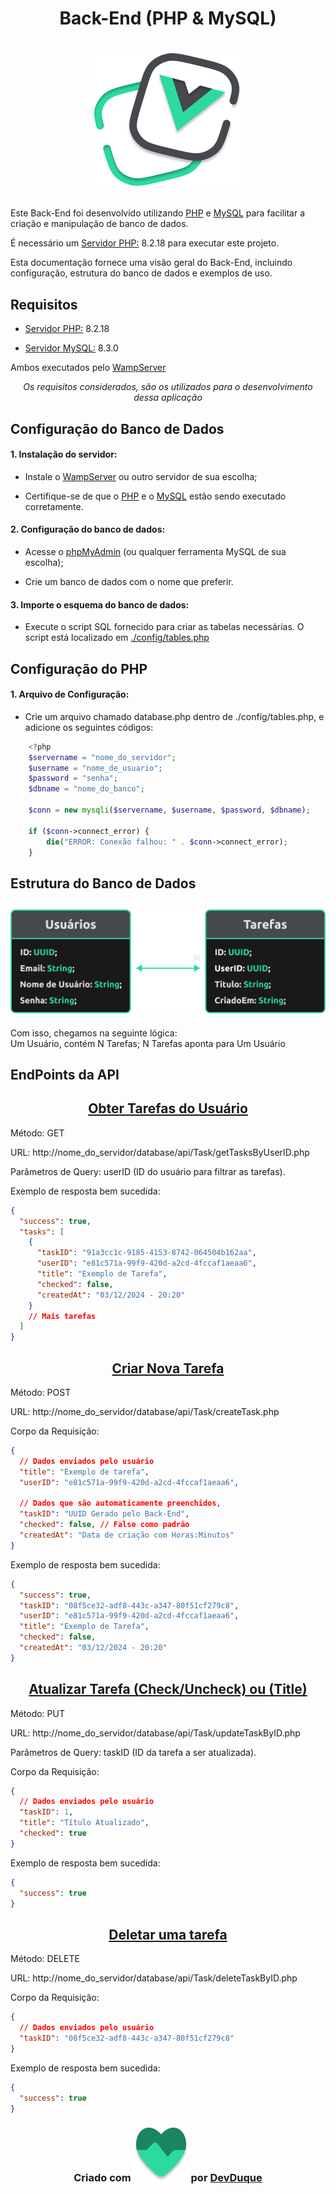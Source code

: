 <h1 align="center"> Back-End (PHP & MySQL) </h1>

<h1 align="center">

![Logo](./public/logo.png)

</h1>

<p>Este Back-End foi desenvolvido utilizando <a href="https://www.php.net/">PHP</a> e <a href="https://www.mysql.com/">MySQL</a> para facilitar a criação e manipulação de banco de dados.</p>

<p>É necessário um <a href="https://www.php.net/manual/pt_BR/features.commandline.webserver.php">Servidor PHP:</a> 8.2.18 para executar este projeto.</p>

<p>Esta documentação fornece uma visão geral do Back-End, incluindo configuração, estrutura do banco de dados e exemplos de uso.</p>

<h2> Requisitos </h2>

- <p><a href="https://www.php.net/manual/pt_BR/features.commandline.webserver.php">Servidor PHP:</a> 8.2.18</p>
- <p><a href="https://dev.mysql.com/downloads/mysql/">Servidor MySQL:</a> 8.3.0</p>

<p> Ambos executados pelo <a href="https://sourceforge.net/projects/wampserver/">WampServer</a></p>

<p style="font-style: italic; text-align: center; "> Os requisitos considerados, são os utilizados para o desenvolvimento dessa aplicação </p>

<h2> Configuração do Banco de Dados </h2>

<h4> 1. Instalação do servidor: </h4>

- <p> Instale o <a href="https://sourceforge.net/projects/wampserver/">WampServer</a>  ou outro servidor de sua escolha; </p>
- <p> Certifique-se de que o <a href="https://www.php.net/">PHP</a> e o <a href="https://www.mysql.com/">MySQL</a> estão sendo executado corretamente. </p>

<h4> 2. Configuração do banco de dados: </h4>

- <p> Acesse o <a href="https://www.phpmyadmin.net/">phpMyAdmin</a> (ou qualquer ferramenta MySQL de sua escolha);</p>

- <p> Crie um banco de dados com o nome que preferir.</p>

<h4> 3. Importe o esquema do banco de dados: </h4>

- <p> Execute o script SQL fornecido para criar as tabelas necessárias. O script está localizado em <a href="./config/tables.php">./config/tables.php</a></p>

<h2> Configuração do PHP  </h2>

<h4> 1. Arquivo de Configuração: </h4>

- <p> Crie um arquivo chamado <span> database.php </span> dentro de  <span>./config/tables.php</span>, e adicione os seguintes códigos: </p>

```php
    <?php
    $servername = "nome_do_servidor";
    $username = "nome_de_usuario";
    $password = "senha";
    $dbname = "nome_do_banco";

    $conn = new mysqli($servername, $username, $password, $dbname);

    if ($conn->connect_error) {
        die("ERROR: Conexão falhou: " . $conn->connect_error);
    }
```

<h2> Estrutura do Banco de Dados </h2>

<h2 align="center"> <img src="./public/tables.png" alt="Banco de Dados"/></h2>

<p>Com isso, chegamos na seguinte lógica: <br/> Um Usuário, contém N Tarefas; N Tarefas aponta para Um Usuário</p>

<h2> EndPoints da API  </h2>

<h2 align="center"><a href="./api/Task/getTasksByUserID.php">Obter Tarefas do Usuário</a></h2>
<p>Método: <span>GET</span></p>
<p>URL: <span>http://nome_do_servidor/database/api/Task/getTasksByUserID.php</span></p>
<p>Parâmetros de Query: <span>userID</span> (ID do usuário para filtrar as tarefas).</p>

<span style="align-self: center"> Exemplo de resposta bem sucedida:</span>

```json
{
  "success": true,
  "tasks": [
    {
      "taskID": "91a3cc1c-9185-4153-8742-064504b162aa",
      "userID": "e81c571a-99f9-420d-a2cd-4fccaf1aeaa6",
      "title": "Exemplo de Tarefa",
      "checked": false,
      "createdAt": "03/12/2024 - 20:20"
    }
    // Mais tarefas
  ]
}
```

<h2 align="center"><a href="./api/Task/createTask.php">Criar Nova Tarefa</a> </h2>
<p>Método: <span>POST</span></p>
<p>URL: <span>http://nome_do_servidor/database/api/Task/createTask.php</span></p>

<span style="align-self: center"> Corpo da Requisição:</span>

```json
{
  // Dados enviados pelo usuário
  "title": "Exemplo de tarefa",
  "userID": "e81c571a-99f9-420d-a2cd-4fccaf1aeaa6",

  // Dados que são automaticamente preenchidos,
  "taskID": "UUID Gerado pelo Back-End",
  "checked": false, // False como padrão
  "createdAt": "Data de criação com Horas:Minutos"
}
```

<span style="align-self: center"> Exemplo de resposta bem sucedida:</span>

```json
{
  "success": true,
  "taskID": "08f5ce32-adf8-443c-a347-80f51cf279c8",
  "userID": "e81c571a-99f9-420d-a2cd-4fccaf1aeaa6",
  "title": "Exemplo de Tarefa",
  "checked": false,
  "createdAt": "03/12/2024 - 20:20"
}
```

<h2 align="center"><a href="./api/Task/updateTaskByID.php">Atualizar Tarefa (Check/Uncheck) ou (Title)</a> </h2>
<p>Método: <span>PUT</span></p>
<p>URL: <span>http://nome_do_servidor/database/api/Task/updateTaskByID.php</span></p>
<p>Parâmetros de Query: <span>taskID</span> (ID da tarefa a ser atualizada).</p>

<span style="align-self: center"> Corpo da Requisição:</span>

```json
{
  // Dados enviados pelo usuário
  "taskID": 1,
  "title": "Título Atualizado",
  "checked": true
}
```

<span style="align-self: center"> Exemplo de resposta bem sucedida:</span>

```json
{
  "success": true
}
```

<h2 align="center"><a href="./api/Task/deleteTaskByID.php">Deletar uma tarefa</a></h2>
<p>Método: <span>DELETE</span></p>
<p>URL: <span>http://nome_do_servidor/database/api/Task/deleteTaskByID.php</span></p>

<span style="align-self: center"> Corpo da Requisição:</span>

```json
{
  // Dados enviados pelo usuário
  "taskID": "08f5ce32-adf8-443c-a347-80f51cf279c8"
}
```

<span style="align-self: center"> Exemplo de resposta bem sucedida:</span>

```json
{
  "success": true
}
```

<h3 align="center">
      Criado com
      <img
        src="./public/Heart.png"
        alt="IconeCoração"
        class="heartIcon"
        @mouseover="startRotate"
        @mouseleave="stopRotate"
      />
      por <a href="https://github.com/DevDuque">DevDuque</a>
    </h3>
